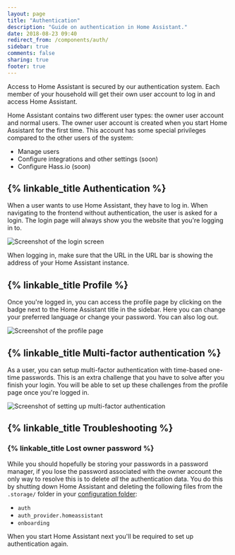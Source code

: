 ```yaml
---
layout: page
title: "Authentication"
description: "Guide on authentication in Home Assistant."
date: 2018-08-23 09:40
redirect_from: /components/auth/
sidebar: true
comments: false
sharing: true
footer: true
---
```


Access to Home Assistant is secured by our authentication system. Each member of your household will get their own user account to log in and access Home Assistant.

Home Assistant contains two different user types: the owner user account and normal users. The owner user account is created when you start Home Assistant for the first time. This account has some special privileges compared to the other users of the system:

 - Manage users
 - Configure integrations and other settings (soon)
 - Configure Hass.io (soon)

## {% linkable_title Authentication %}

When a user wants to use Home Assistant, they have to log in. When navigating to the frontend without authentication, the user is asked for a login. The login page will always show you the website that you're logging in to.

<img src='/images/docs/authentication/login.png' alt='Screenshot of the login screen' style='border: 0;box-shadow: none;'>

When logging in, make sure that the URL in the URL bar is showing the address of your Home Assistant instance.

## {% linkable_title Profile %}

Once you're logged in, you can access the profile page by clicking on the badge next to the Home Assistant title in the sidebar. Here you can change your preferred language or change your password. You can also log out.

<img src='/images/docs/authentication/profile.png' alt='Screenshot of the profile page' style='border: 0;box-shadow: none;'>

## {% linkable_title Multi-factor authentication  %}

As a user, you can setup multi-factor authentication with time-based one-time passwords. This is an extra challenge that you have to solve after you finish your login. You will be able to set up these challenges from the profile page once you're logged in.

<img src='/images/docs/authentication/mfa.png' alt='Screenshot of setting up multi-factor authentication' style='border: 0;box-shadow: none;'>

## {% linkable_title Troubleshooting %}

### {% linkable_title Lost owner password %}

While you should hopefully be storing your passwords in a password manager, if you lose the password associated with the owner account the only way to resolve this is to delete *all* the authentication data. You do this by shutting down Home Assistant and deleting the following files from the `.storage/` folder in your [configuration folder](https://www.home-assistant.io/docs/configuration/):

* `auth`
* `auth_provider.homeassistant`
* `onboarding`

When you start Home Assistant next you'll be required to set up authentication again.

